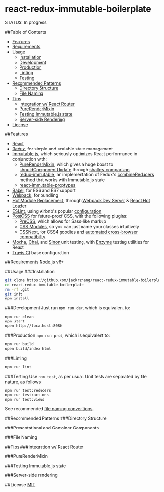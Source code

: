 # react-redux-immutable-boilerplate
STATUS: In progress

##Table of Contents
- [Features](#features)
- [Requirements](#requirements)
- [Usage](#usage)
  - [Installation](#installation)
  - [Development](#development)
  - [Production](#production)
  - [Linting](#linting)
  - [Testing](#testing)
- [Recommended Patterns](#recommended-patterns)
  - [Directory Structure](#directory-structure)
  - [File Naming](#file-naming)
- [Tips](#tips)
  - [Integration w/ React Router](#integration-w-react-router)
  - [PureRenderMixin](#purerendermixin)
  - [Testing Immutable.js state](#testing-immutablejs-state)
  - [Server-side Rendering](#server-side-rendering)
- [License](#license)

##Features
* [React](https://facebook.github.io/react/)
* [Redux](http://redux.js.org/), for simple and scalable state management
* [Immutable.js](https://facebook.github.io/immutable-js/), which seriously optimizes React performance in conjunction with:
  * [PureRenderMixin](https://facebook.github.io/react/docs/pure-render-mixin.html), which gives a huge boost to [shouldComponentUpdate]() through [shallow comparison](https://facebook.github.io/react/docs/shallow-compare.html)
  * [redux-immutable](https://github.com/gajus/redux-immutable), an implementation of Redux's [combineReducers](http://redux.js.org/docs/api/combineReducers.html) method that works with Immutable.js state
  * [react-immutable-proptypes](https://github.com/HurricaneJames/react-immutable-proptypes)
* [Babel](https://babeljs.io/), for ES6 and ES7 support
* [Webpack](http://webpack.github.io/docs/), for bundling
* [Hot Module Replacement](https://webpack.github.io/docs/hot-module-replacement.html), through [Webpack Dev Server](https://webpack.github.io/docs/webpack-dev-server.html) & [React Hot Loader](https://github.com/gaearon/react-hot-loader)
* [ESLint](http://eslint.org/), using Airbnb's popular [configuration](https://github.com/airbnb/javascript/tree/master/packages/eslint-config-airbnb)
* [PostCSS](http://postcss.org/) for future-proof CSS, with the following plugins:
  * [PreCSS](https://github.com/jonathantneal/precss), which allows for Sass-like markup
  * [CSS Modules](https://github.com/css-modules/css-modules), so you can just name your classes intuitively
  * [CSSNext](http://cssnext.io/), for CSS4 goodies and [automated cross-browser compatibility](https://github.com/postcss/autoprefixer)
* [Mocha](http://mochajs.org/), [Chai](http://chaijs.com/), and [Sinon](http://sinonjs.org/) unit testing, with [Enzyme](http://airbnb.io/enzyme/) testing utilities for React
* [Travis CI](https://travis-ci.com/) base configuration

##Requirements
[Node.js](https://nodejs.org) v6+

##Usage
###Installation
```sh
git clone https://github.com/jackrzhang/react-redux-immutable-boilerplate.git
cd react-redux-immutable-boilerplate
rm -rf .git
git init
npm install
```

###Development
Just run `npm run dev`, which is equivalent to:
```sh
npm run clean
npm start
open http://localhost:8080
```

###Production
`npm run prod`, which is equivalent to:
```sh
npm run build
open build/index.html
```

###Linting
```sh
npm run lint
```

###Testing
Use `npm test`, as per usual. Unit tests are separated by file nature, as follows:
```sh
npm run test:reducers
npm run test:actions
npm run test:views
```
See recommended [file naming conventions]().

##Recommended Patterns
###Directory Structure

###Presentational and Container Components

###File Naming

##Tips
###Integration w/ [React Router](https://github.com/reactjs/react-router)

###PureRenderMixin

###Testing Immutable.js state

###Server-side rendering

##License
[MIT](https://github.com/jackrzhang/react-redux-immutable-boilerplate/blob/master/LICENSE)
